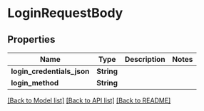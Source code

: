 # LoginRequestBody

## Properties

Name | Type | Description | Notes
------------ | ------------- | ------------- | -------------
**login_credentials_json** | **String** |  | 
**login_method** | **String** |  | 

[[Back to Model list]](../README.md#documentation-for-models) [[Back to API list]](../README.md#documentation-for-api-endpoints) [[Back to README]](../README.md)


